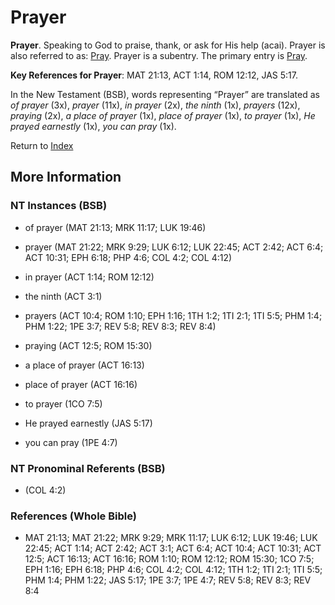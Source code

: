 # Prayer
**Prayer**. 
Speaking to God to praise, thank, or ask for His help (acai). 
Prayer is also referred to as: 
[Pray](Pray.md). 
Prayer is a subentry. The primary entry is 
[Pray](Pray.md). 


**Key References for Prayer**: 
MAT 21:13, ACT 1:14, ROM 12:12, JAS 5:17. 




In the New Testament (BSB), words representing “Prayer” are translated as 
*of prayer* (3x), *prayer* (11x), *in prayer* (2x), *the ninth* (1x), *prayers* (12x), *praying* (2x), *a place of prayer* (1x), *place of prayer* (1x), *to prayer* (1x), *He prayed earnestly* (1x), *you can pray* (1x). 


Return to [Index](00-Index.md)

## More Information

### NT Instances (BSB)

* of prayer (MAT 21:13; MRK 11:17; LUK 19:46)

* prayer (MAT 21:22; MRK 9:29; LUK 6:12; LUK 22:45; ACT 2:42; ACT 6:4; ACT 10:31; EPH 6:18; PHP 4:6; COL 4:2; COL 4:12)

* in prayer (ACT 1:14; ROM 12:12)

* the ninth (ACT 3:1)

* prayers (ACT 10:4; ROM 1:10; EPH 1:16; 1TH 1:2; 1TI 2:1; 1TI 5:5; PHM 1:4; PHM 1:22; 1PE 3:7; REV 5:8; REV 8:3; REV 8:4)

* praying (ACT 12:5; ROM 15:30)

* a place of prayer (ACT 16:13)

* place of prayer (ACT 16:16)

* to prayer (1CO 7:5)

* He prayed earnestly (JAS 5:17)

* you can pray (1PE 4:7)



### NT Pronominal Referents (BSB)

*  (COL 4:2)



### References (Whole Bible)

* MAT 21:13; MAT 21:22; MRK 9:29; MRK 11:17; LUK 6:12; LUK 19:46; LUK 22:45; ACT 1:14; ACT 2:42; ACT 3:1; ACT 6:4; ACT 10:4; ACT 10:31; ACT 12:5; ACT 16:13; ACT 16:16; ROM 1:10; ROM 12:12; ROM 15:30; 1CO 7:5; EPH 1:16; EPH 6:18; PHP 4:6; COL 4:2; COL 4:12; 1TH 1:2; 1TI 2:1; 1TI 5:5; PHM 1:4; PHM 1:22; JAS 5:17; 1PE 3:7; 1PE 4:7; REV 5:8; REV 8:3; REV 8:4



